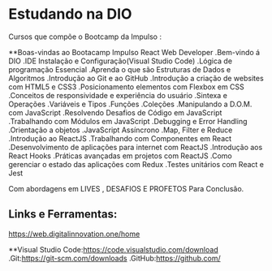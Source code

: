# Estudando na DIO

Cursos que compõe o Bootcamp da Impulso :

**Boas-vindas ao Bootacamp Impulso React Web Developer 
.Bem-vindo á DIO
.IDE Instalação e Configuração(Visual Studio Code)
.Lógica de programação Essencial
.Aprenda o que são Estruturas de Dados e Algoritmos
.Introdução ao Git e ao GitHub
.Introdução a criação de websites com HTML5 e CSS3 
.Posicionamento elementos com Flexbox em CSS
.Conceitos de responsividade e experiência do usuário
.Sintexa e Operações
.Variáveis e Tipos
.Funções
.Coleções
.Manipulando a D.O.M. com JavaScript
.Resolvendo Desafios de Código em JavaScript
.Trabalhando com Módulos em JavaScript
.Debugging e Error Handling
.Orientação a objetos
.JavaScript Assíncrono
.Map, Filter e Reduce
.Introdução ao ReactJS
.Trabalhando com Componentes em React 
.Desenvolvimento de aplicações para internet com ReactJS
.Introdução aos React Hooks
.Práticas avançadas em projetos com ReactJS
.Como gerenciar o estado das aplicações com Redux
.Testes unitários com React e Jest 

Com abordagens em LIVES , DESAFIOS E PROFETOS Para Conclusão.

## Links e Ferramentas:
https://web.digitalinnovation.one/home 

**Visual Studio Code:https://code.visualstudio.com/download
.Git:https://git-scm.com/downloads
.GitHub:https://github.com/
